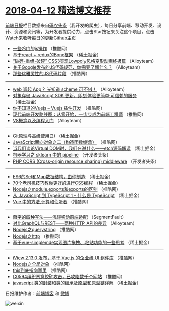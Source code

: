 # [2018-04-12 精选博文推荐](http://hao.caibaojian.com/date/2018/04/12)

[前端日报](http://caibaojian.com/c/news)栏目数据来自[码农头条](http://hao.caibaojian.com/)（我开发的爬虫），每日分享前端、移动开发、设计、资源和资讯等，为开发者提供动力，点击Star按钮来关注这个项目，点击Watch来收听每日的更新[Github主页](https://github.com/kujian/frontendDaily)
* [一些冷门的js操作](http://hao.caibaojian.com/70453.html) （推酷网）
* [基于react + redux的Bone框架](http://hao.caibaojian.com/70516.html) （稀土掘金）
* [“破碎-重组-破碎” CSS3实现Lowpoly风格变形动画终极篇](http://hao.caibaojian.com/70495.html) （Alloyteam）
* [关于Google发布的JS代码规范，你需要了解什么？](http://hao.caibaojian.com/70491.html) （Alloyteam）
* [那些优雅灵性的JS代码片段](http://hao.caibaojian.com/70454.html) （推酷网）

***
* [web 调起 App？ 光知道 scheme 可不够！](http://hao.caibaojian.com/70496.html) （Alloyteam）
* [对象存储 JavaScript SDK 更新，即刻体验更简单·可信赖的服务](http://hao.caibaojian.com/70514.html) （稀土掘金）
* [你不知道的Vuejs &#8211; Vuejs 插件开发](http://hao.caibaojian.com/70440.html) （推酷网）
* [现代前端开发路线图：从零开始，一步步成为前端工程师](http://hao.caibaojian.com/70441.html) （推酷网）
* [V8概念以及编程入门](http://hao.caibaojian.com/70492.html) （Alloyteam）

***
* [Git原理与高级使用(2)](http://hao.caibaojian.com/70515.html) （稀土掘金）
* [JavaScript面向对象之二（构造函数继承）](http://hao.caibaojian.com/70450.html) （推酷网）
* [当我们谈论Virtual DOM时，我们在说什么——etch源码解读](http://hao.caibaojian.com/70517.html) （稀土掘金）
* [机器学习之 sklearn 中的 pipeline](http://hao.caibaojian.com/70409.html) （开发者头条）
* [PHP CORS (Cross-origin resource sharing) middleware](http://hao.caibaojian.com/70410.html) （开发者头条）

***
* [ES6的Set和Map数据结构，由你制造](http://hao.caibaojian.com/70510.html) （稀土掘金）
* [70个老司机技巧教你更好的进行CSS编程](http://hao.caibaojian.com/70502.html) （稀土掘金）
* [Nodejs之module.exports和exports的区别](http://hao.caibaojian.com/70445.html) （推酷网）
* [从 JavaScript 到 TypeScript 1 &#8211; 什么是 TypeScript](http://hao.caibaojian.com/70512.html) （稀土掘金）
* [Vue 中的方法,计算和侦听者](http://hao.caibaojian.com/70446.html) （推酷网）

***
* [茴字的四种写法——浅谈移动前端适配](http://hao.caibaojian.com/70396.html) （SegmentFault）
* [对比GraphQL与REST——两种HTTP API的差异](http://hao.caibaojian.com/70494.html) （Alloyteam）
* [Nodejs之querystring](http://hao.caibaojian.com/70449.html) （推酷网）
* [Nodejs之http](http://hao.caibaojian.com/70451.html) （推酷网）
* [基于vue-simplemde实现图片拖拽、粘贴功能的一些思考](http://hao.caibaojian.com/70508.html) （稀土掘金）

***
* [iView 2.13.0 发布，基于 Vue.js 的企业级 UI 组件库](http://hao.caibaojian.com/70442.html) （推酷网）
* [Nodejs之全局对象](http://hao.caibaojian.com/70444.html) （推酷网）
* [this到底指向哪里](http://hao.caibaojian.com/70455.html) （推酷网）
* [C0594组织恶意挖矿攻击，已攻陷数千个网站](http://hao.caibaojian.com/70456.html) （推酷网）
* [javascript 类的封装和类的继承及原型和原型链详解](http://hao.caibaojian.com/70513.html) （稀土掘金）

日报维护作者：[前端博客](http://caibaojian.com/) 和 [微博](http://caibaojian.com/go/weibo)

![weixin](https://user-images.githubusercontent.com/3055447/38468989-651132ac-3b80-11e8-8e6b-15122322a9d7.png)